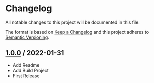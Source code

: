 # Changelog
All notable changes to this project will be documented in this file.

The format is based on [Keep a Changelog](http://keepachangelog.com/en/1.0.0/)
and this project adheres to [Semantic Versioning](http://semver.org/spec/v2.0.0.html).

## [1.0.0] / 2022-01-31
- Add Readme
- Add Build Project
- First Release

[vNext]: ../../compare/1.0.0...HEAD
[1.0.0]: ../../compare/1.0.0
